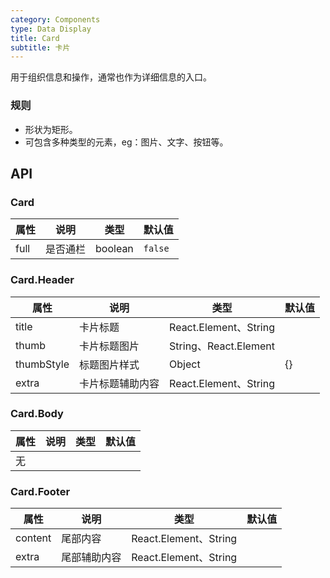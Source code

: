 ```yaml
---
category: Components
type: Data Display
title: Card
subtitle: 卡片
---
```


用于组织信息和操作，通常也作为详细信息的入口。

### 规则

-   形状为矩形。
-   可包含多种类型的元素，eg：图片、文字、按钮等。

## API

### Card

| 属性 | 说明     | 类型    | 默认值  |
| ---- | -------- | ------- | ------- |
| full | 是否通栏 | boolean | `false` |

### Card.Header

| 属性       | 说明             | 类型                  | 默认值 |
| ---------- | ---------------- | --------------------- | ------ |
| title      | 卡片标题         | React.Element、String |        |
| thumb      | 卡片标题图片     | String、React.Element |        |
| thumbStyle | 标题图片样式     | Object                | {}     |
| extra      | 卡片标题辅助内容 | React.Element、String |        |

### Card.Body

| 属性 | 说明 | 类型 | 默认值 |
| ---- | ---- | ---- | ------ |
| 无   |      |      |        |

### Card.Footer

| 属性    | 说明         | 类型                  | 默认值 |
| ------- | ------------ | --------------------- | ------ |
| content | 尾部内容     | React.Element、String |        |
| extra   | 尾部辅助内容 | React.Element、String |        |
